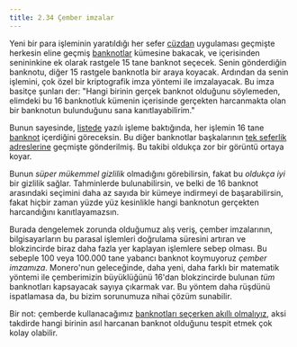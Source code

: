 ```yaml
---
title: 2.34 Çember imzalar
---
```


Yeni bir para işleminin yaratıldığı her sefer
[cüzdan](2.14_wallets.md) uygulaması geçmişte herkesin eline geçmiş
[banknotlar](2.32_utxos.md) kümesine bakacak, ve içerisinden
senininkine ek olarak rastgele 15 tane banknot seçecek.  Senin
gönderdiğin banknotu, diğer 15 rastgele banknotla bir araya koyacak.
Ardından da senin işlemini, çok özel bir kriptografik imza yöntemi ile
imzalayacak.  Bu imza basitçe şunları der: "Hangi birinin gerçek
banknot olduğunu söylemeden, elimdeki bu 16 banknotluk kümenin
içerisinde gerçekten harcanmakta olan bir banknotun bulunduğunu sana
kanıtlayabilirim."

Bunun sayesinde, [listede](2.11_blockchain.md) yazılı işleme
baktığında, her işlemin 16 tane [banknot](2.32_utxos.md) içerdiğini
göreceksin.  Bu diğer banknotlar başkalarının [tek seferlik
adreslerine](2.22_stealth_addresses.md) geçmişte gönderilmiş.  Bu
takibi oldukça zor bir görüntü ortaya koyar.

Bunun *süper mükemmel gizlilik* olmadığını görebilirsin, fakat bu
*oldukça iyi* bir gizlilik sağlar.  Tahminlerde bulunabilirsin, ve
belki de 16 banknot arasındaki seçimini daha az sayıda bir kümeye
indirmeyi de başarabilirsin, fakat hiçbir zaman yüzde yüz kesinlikle
hangi banknotun gerçekten harcandığını kanıtlayamazsın.

Burada dengelemek zorunda olduğumuz alış veriş, çember imzalarının,
bilgisayarların bu parasal işlemleri doğrulama süresini artıran ve
blokzincirde biraz daha fazla yer kaplayan işlemlere sebep olması.  Bu
sebeple 100 veya 100.000 tane yabancı banknot koymuyoruz *çember
imzamıza*.  Monero'nun geleceğinde, daha yeni, daha farklı bir
matematik yöntemi ile çemberimizin büyüklüğünü 16'dan blokzincirde
bulunan *tüm* banknotları kapsayacak sayıya çıkarmak var.  Bu yöntem
daha rüşdünü ispatlamasa da, bu bizim sorunumuza nihai çözüm
sunabilir.

Bir not: çemberde kullanacağımız [banknotları seçerken akıllı
olmalıyız](2.35_decoy_selection.md), aksi takdirde hangi birinin asıl
harcanan banknot olduğunu tespit etmek çok kolay olabilir.


